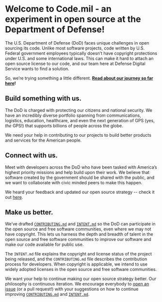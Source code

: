 # Welcome to Code.mil - an experiment in open source at the Department of Defense!
The U.S. Department of Defense (DoD) faces unique challenges in open sourcing its code. Unlike most software projects, code written by U.S. Federal government employees typically doesn’t have copyright protections under U.S. and some international laws. This can make it hard to attach an open source license to our code, and our team here at Defense Digital Service wants to find a solution.

So, we’re trying something a little different. **[Read about our journey so far here](https://medium.com/@DefenseDigitalService/code-mil-an-open-source-initiative-at-the-pentagon-5ae4986b79bc#.i78how76u)!**

## Build something with us.
The DoD is charged with protecting our citizens and national security. We have an incredibly diverse portfolio spanning from communications, logistics, education, healthcare, and even the next generation of GPS (yes, *the* GPS!) that supports billions of people across the globe.

We need your help in contributing to our projects to build better products and services for the American people.

## Connect with us.
Meet with developers across the DoD who have been tasked with America’s highest priority missions and help build upon their work. We believe that software created by the government should be shared with the public, and we want to collaborate with civic minded peers to make this happen.

We heard your feedback and updated our open source strategy -- check it out [here](/Proposal/INTENT.md).

## Make us better.

We’ve drafted [`CONTRIBUTING.md`](/Proposal/CONTRIBUTING.md) and [`INTENT.md`](/Proposal/INTENT.md) so the DoD can participate in the open source and free software communities, even where we may not have copyright. This lets us harness the depth and breadth of talent in the open source and free software communities to improve our software and make our code available for public use.

The `INTENT.md` file explains the copyright and license status of the project being released, and the `CONTRIBUTING.md` file describes the contribution process for developers. When copyright is applicable, we intend to use widely adopted licenses in the open source and free software communities.

We want your help to continue making our open source strategy better. Our philosophy is continuous iteration. We encourage everybody to [open an issue](https://github.com/deptofdefense/code.mil/issues/new) (or a pull request!) with your suggestions on how to continue improving [`CONTRIBUTING.md`](/Proposal/CONTRIBUTING.md) and [`INTENT.md`](/Proposal/INTENT.md).
